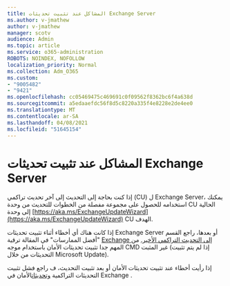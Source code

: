 ```yaml
---
title: المشاكل عند تثبيت تحديثات Exchange Server
ms.author: v-jmathew
author: v-jmathew
manager: scotv
audience: Admin
ms.topic: article
ms.service: o365-administration
ROBOTS: NOINDEX, NOFOLLOW
localization_priority: Normal
ms.collection: Adm_O365
ms.custom:
- "9005482"
- "9421"
ms.openlocfilehash: cc05469475c469691c0f09562f8362bc6f4a638d
ms.sourcegitcommit: a5edaaefdc56f8d5c8220a335f4e8228e2de4ee0
ms.translationtype: MT
ms.contentlocale: ar-SA
ms.lasthandoff: 04/08/2021
ms.locfileid: "51645154"
---
```

# <a name="issues-when-installing-exchange-server-updates"></a>المشاكل عند تثبيت تحديثات Exchange Server

إذا كنت بحاجة إلى التحديث إلى آخر تحديث تراكمي (CU) ل Exchange Server، يمكنك استخدامه للحصول على مجموعة مفصلة من الخطوات للتحديث من وحدة CU الحالية إلى وحدة [https://aka.ms/ExchangeUpdateWizard](https://aka.ms/ExchangeUpdateWizard) CU الهدف.

إذا كانت هناك أي أخطاء أثناء تثبيت تحديثات Exchange Server أو بعدها، راجع القسم "أفضل الممارسات" في المقالة ترقية [Exchange إلى التحديث التراكمي الأخير.](https://docs.microsoft.com/Exchange/plan-and-deploy/install-cumulative-updates) من المهم جدا تثبيت تحديثات الأمان باستخدام موجه CMD غير المثبت (إذا لم يتم تثبيت التحديثات من خلال Microsoft Update).

إذا رأيت أخطاء عند تثبيت تحديثات الأمان أو بعد تثبيت التحديث، ف راجع فشل تثبيت التحديثات التراكمية [وتحديثات](https://aka.ms/exupdatefaq)الأمان في Exchange .
